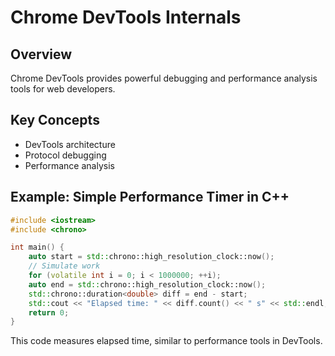 # Chrome DevTools Internals

## Overview
Chrome DevTools provides powerful debugging and performance analysis tools for web developers.

## Key Concepts
- DevTools architecture
- Protocol debugging
- Performance analysis

## Example: Simple Performance Timer in C++
```cpp
#include <iostream>
#include <chrono>

int main() {
    auto start = std::chrono::high_resolution_clock::now();
    // Simulate work
    for (volatile int i = 0; i < 1000000; ++i);
    auto end = std::chrono::high_resolution_clock::now();
    std::chrono::duration<double> diff = end - start;
    std::cout << "Elapsed time: " << diff.count() << " s" << std::endl;
    return 0;
}
```

This code measures elapsed time, similar to performance tools in DevTools.
